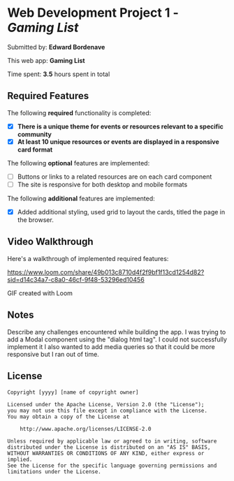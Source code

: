 # Web Development Project 1 - *Gaming List*

Submitted by: **Edward Bordenave**

This web app: **Gaming List**

Time spent: **3.5** hours spent in total

## Required Features

The following **required** functionality is completed:

- [x] **There is a unique theme for events or resources relevant to a specific community**
- [x] **At least 10 unique resources or events are displayed in a responsive card format**

The following **optional** features are implemented:

- [ ] Buttons or links to a related resources are on each card component
- [ ] The site is responsive for both desktop and mobile formats

The following **additional** features are implemented:

* [x] Added additional styling, used grid to layout the cards, titled the page in the browser.

## Video Walkthrough

Here's a walkthrough of implemented required features:

https://www.loom.com/share/49b013c8710d4f2f9bf1f13cd1254d82?sid=d14c34a7-c8a0-46cf-9f48-53296ed10456

<!-- Replace this with whatever GIF tool you used! -->
GIF created with Loom

<!-- Recommended tools:
[Kap](https://getkap.co/) for macOS
[ScreenToGif](https://www.screentogif.com/) for Windows
[peek](https://github.com/phw/peek) for Linux. -->

## Notes

Describe any challenges encountered while building the app.
I was trying to add a Modal component using the "dialog html tag". I could not successfully implement it
I also wanted to add media queries so that it could be more responsive but I ran out of time.

## License

    Copyright [yyyy] [name of copyright owner]

    Licensed under the Apache License, Version 2.0 (the "License");
    you may not use this file except in compliance with the License.
    You may obtain a copy of the License at

        http://www.apache.org/licenses/LICENSE-2.0

    Unless required by applicable law or agreed to in writing, software
    distributed under the License is distributed on an "AS IS" BASIS,
    WITHOUT WARRANTIES OR CONDITIONS OF ANY KIND, either express or implied.
    See the License for the specific language governing permissions and
    limitations under the License.